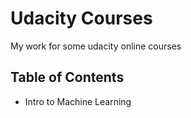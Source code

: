 # Udacity Courses
My work for some udacity online courses

## Table of Contents
* Intro to Machine Learning

